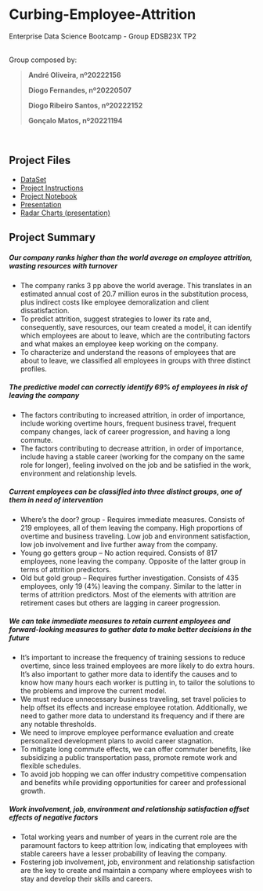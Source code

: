 # Curbing-Employee-Attrition
Enterprise Data Science Bootcamp - Group EDSB23X TP2
<br>
<br>

Group composed by:
> __André Oliveira, nº20222156__ <p>
> __Diogo Fernandes, nº20220507__ <p>
> __Diogo Ribeiro Santos, nº20222152__ <p>
> __Gonçalo Matos, nº20221194__ <p>
<br>

## Project Files
- [DataSet](https://github.com/AndrePatchy/nova-ims/blob/main/machine_learning/curbing_employee_attrition/Dataset/HR_DS.csv)
- [Project Instructions](https://github.com/AndrePatchy/nova-ims/blob/main/machine_learning/curbing_employee_attrition/Instructions/NOVA_IMS_-_Human-Resources-Employee-Attrition.pdf)
- [Project Notebook](https://github.com/AndrePatchy/nova-ims/blob/main/machine_learning/curbing_employee_attrition/Curbing%20Employee%20Attrition%20NB.ipynb)
- [Presentation](https://github.com/AndrePatchy/nova-ims/blob/main/machine_learning/curbing_employee_attrition/Slide%20Stack/EDSB23X.pdf)
- [Radar Charts (presentation)](https://github.com/AndrePatchy/nova-ims/tree/main/machine_learning/curbing_employee_attrition/Graphics)



## Project Summary
##### Our company ranks higher than the world average on employee attrition, wasting resources with turnover
- The company ranks 3 pp above the world average. This translates in an estimated annual cost of 20.7 million euros in the substitution process, plus indirect costs like employee demoralization and client dissatisfaction.
- To predict attrition, suggest strategies to lower its rate and, consequently, save resources, our team created a model, it can identify which employees are about to leave, which are the contributing factors and what makes an employee keep working on the company.
- To characterize and understand the reasons of employees that are about to leave, we classified all employees in groups with three distinct profiles.<br>

##### The predictive model can correctly identify 69% of employees in risk of leaving the company
- The factors contributing to increased attrition, in order of importance, include working overtime hours, frequent business travel, frequent company changes, lack of career progression, and having a long commute.
- The factors contributing to decrease attrition, in order of importance, include having a stable career (working for the company on the same role for longer), feeling involved on the job and be satisfied in the work, environment and relationship levels.

##### Current employees can be classified into three distinct groups, one of them in need of intervention
- Where’s the door? group - Requires immediate measures. Consists of 219 employees, all of them  leaving the company. High proportions of overtime and business traveling. Low job and environment satisfaction, low job involvement and live further away from the company.
 - Young go getters group – No action required. Consists of 817 employees, none leaving the company. Opposite of the latter group in terms of attrition predictors.
 - Old but gold group – Requires further investigation. Consists of 435 employees, only 19 (4%) leaving the company. Similar to the latter in terms of attrition predictors. Most of the elements with attrition are retirement cases  but others are lagging in career progression.

##### We can take immediate measures to retain current employees and forward-looking measures to gather data to make better decisions in the future 
- It’s important to increase the frequency of training sessions to reduce overtime, since less trained employees are more likely to do extra hours. It’s also important to gather more data to identify the causes and to know how many hours each worker is putting in, to tailor the solutions to the problems and improve the current model.
- We must reduce unnecessary business traveling, set travel policies to help offset its effects and increase employee rotation. Additionally, we need to gather more data to understand its frequency and if there are any notable thresholds.
- We need to improve employee performance evaluation and create personalized development plans to avoid career stagnation.
- To mitigate long commute effects, we can offer commuter benefits, like subsidizing a public transportation pass, promote remote work and flexible schedules.
- To avoid job hopping we can offer industry competitive compensation and benefits while providing opportunities for career and professional growth.

##### Work involvement, job, environment and relationship satisfaction offset effects of negative factors
- Total working years and number of years in the current role are the paramount factors to keep attrition low, indicating that employees with stable careers have a lesser probability of leaving the company.
- Fostering job involvement, job, environment and relationship satisfaction are the key to create and maintain a company where employees wish to stay and develop their skills and careers. 




